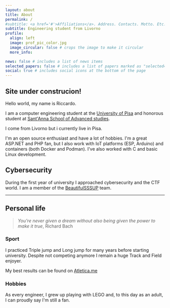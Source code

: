 ```yaml
---
layout: about
title: About
permalink: /
#subtitle: <a href='#'>Affiliations</a>. Address. Contacts. Motto. Etc.
subtitle: Engineering student from Livorno
profile:
  align: left
  image: prof_pic_color.jpg
  image_circular: false # crops the image to make it circular
  more_info:

news: false # includes a list of news items
selected_papers: false # includes a list of papers marked as "selected={true}"
social: true # includes social icons at the bottom of the page
---
```


## Site under construcion!

Hello world, my name is Riccardo.

I am a computer engineering student at the
[University of Pisa](https://www.unipi.it) and honorous student at
[Sant'Anna School of Advanced studies](https://santannapisa.it).

I come from Livorno but i currently live in Pisa.

I'm an open source enthusiast and have a lot of hobbies.
I'm a great ASP.NET and PHP fan, but I also work with IoT platforms (ESP, Arduino) and containers (both Docker and Podman). I've also worked with C and basic Linux development.

## Cybersecurity

During the first year of university I approached cybersecurity and the CTF world. I am a member of the
[BeautifulSSSUP](https://github.com/BeautifulSSSUP) team.

---

## Personal life

>_You're never given a dream without also being given the power to make it true_, Richard Bach

### Sport

I practiced Triple jump and Long jump for many years before starting university. Despite not competing anymore I remain a huge Track and Field enjoyer.

My best results can be found on [Atletica.me](https://atletica.me/atleta/Riccardo-Ciucci/335769)

### Hobbies

As every engineer, I grew up playing with LEGO and, to this day as an adult, I can proudly say I'm still a fan.
